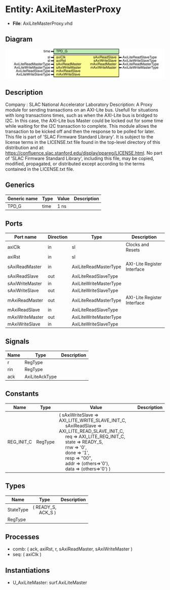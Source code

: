 # Entity: AxiLiteMasterProxy

- **File**: AxiLiteMasterProxy.vhd
## Diagram

![Diagram](AxiLiteMasterProxy.svg "Diagram")
## Description

Company    : SLAC National Accelerator Laboratory
Description: A Proxy module for sending transactions on an AXI-Lite bus.
Usefull for situations with long transactions times, such as when the
AXI-Lite bus is bridged to I2C. In this case, the AXI-Lite bus Master
could be locked out for some time while waiting for the I2C transaction to
complete. This module allows the transaction to be kicked off and then the
response to be polled for later.
This file is part of 'SLAC Firmware Standard Library'.
It is subject to the license terms in the LICENSE.txt file found in the
top-level directory of this distribution and at:
   https://confluence.slac.stanford.edu/display/ppareg/LICENSE.html.
No part of 'SLAC Firmware Standard Library', including this file,
may be copied, modified, propagated, or distributed except according to
the terms contained in the LICENSE.txt file.
## Generics

| Generic name | Type | Value | Description |
| ------------ | ---- | ----- | ----------- |
| TPD_G        | time | 1 ns  |             |
## Ports

| Port name       | Direction | Type                   | Description                 |
| --------------- | --------- | ---------------------- | --------------------------- |
| axiClk          | in        | sl                     | Clocks and Resets           |
| axiRst          | in        | sl                     |                             |
| sAxiReadMaster  | in        | AxiLiteReadMasterType  | AXI-Lite Register Interface |
| sAxiReadSlave   | out       | AxiLiteReadSlaveType   |                             |
| sAxiWriteMaster | in        | AxiLiteWriteMasterType |                             |
| sAxiWriteSlave  | out       | AxiLiteWriteSlaveType  |                             |
| mAxiReadMaster  | out       | AxiLiteReadMasterType  | AXI-Lite Register Interface |
| mAxiReadSlave   | in        | AxiLiteReadSlaveType   |                             |
| mAxiWriteMaster | out       | AxiLiteWriteMasterType |                             |
| mAxiWriteSlave  | in        | AxiLiteWriteSlaveType  |                             |
## Signals

| Name | Type           | Description |
| ---- | -------------- | ----------- |
| r    | RegType        |             |
| rin  | RegType        |             |
| ack  | AxiLiteAckType |             |
## Constants

| Name       | Type    | Value                                                                                                                                                                                                                                                                                                                                                                                                                                                                                                                                                                                                                                                                     | Description |
| ---------- | ------- | ------------------------------------------------------------------------------------------------------------------------------------------------------------------------------------------------------------------------------------------------------------------------------------------------------------------------------------------------------------------------------------------------------------------------------------------------------------------------------------------------------------------------------------------------------------------------------------------------------------------------------------------------------------------------- | ----------- |
| REG_INIT_C | RegType |  (       sAxiWriteSlave  => AXI_LITE_WRITE_SLAVE_INIT_C,<br><span style="padding-left:20px">       sAxiReadSlave   => AXI_LITE_READ_SLAVE_INIT_C,<br><span style="padding-left:20px">       req             => AXI_LITE_REQ_INIT_C,<br><span style="padding-left:20px">       state           => READY_S,<br><span style="padding-left:20px">       rnw             => '0',<br><span style="padding-left:20px">       done            => '1',<br><span style="padding-left:20px">       resp            => "00",<br><span style="padding-left:20px">       addr            => (others=>'0'),<br><span style="padding-left:20px">       data            => (others=>'0') ) |             |
## Types

| Name      | Type                                                    | Description |
| --------- | ------------------------------------------------------- | ----------- |
| StateType | ( READY_S,<br><span style="padding-left:20px"> ACK_S )  |             |
| RegType   |                                                         |             |
## Processes
- comb: ( ack, axiRst, r, sAxiReadMaster, sAxiWriteMaster )
- seq: ( axiClk )
## Instantiations

- U_AxiLiteMaster: surf.AxiLiteMaster
